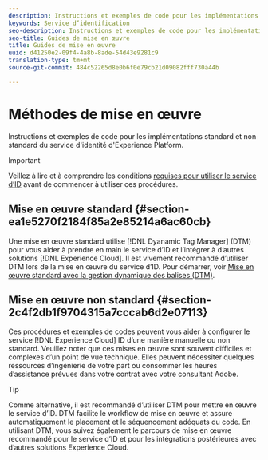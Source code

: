 ```yaml
---
description: Instructions et exemples de code pour les implémentations standard et non standard du service d'identité d'Experience Platform.
keywords: Service d’identification
seo-description: Instructions et exemples de code pour les implémentations standard et non standard du service d'identité d'Experience Platform.
seo-title: Guides de mise en œuvre
title: Guides de mise en œuvre
uuid: d41250e2-09f4-4a8b-8ade-54d43e9281c9
translation-type: tm+mt
source-git-commit: 484c52265d8e0b6f0e79cb21d09082fff730a44b

---
```



# Méthodes de mise en œuvre

Instructions et exemples de code pour les implémentations standard et non standard du service d&#39;identité d&#39;Experience Platform.

>[!IMPORTANT]
>
>Veillez à lire et à comprendre les conditions [requises pour utiliser le service d’ID](../reference/requirements.md) avant de commencer à utiliser ces procédures.

## Mise en œuvre standard {#section-ea1e5270f2184f85a2e85214a6ac60cb}

Une mise en œuvre standard utilise [!DNL Dyanamic Tag Manager] (DTM) pour vous aider à prendre en main le service d’ID et l’intégrer à d’autres solutions [!DNL Experience Cloud]. Il est vivement recommandé d’utiliser DTM lors de la mise en œuvre du service d’ID. Pour démarrer, voir [Mise en œuvre standard avec la gestion dynamique des balises (DTM)](../implementation-guides/standard.md#concept-89cd0199a9634fc48644f2d61e3d2445).

## Mise en œuvre non standard {#section-2c4f2db1f9704315a7cccab6d2e07113}

Ces procédures et exemples de codes peuvent vous aider à configurer le service [!DNL Experience Cloud] ID d’une manière manuelle ou non standard. Veuillez noter que ces mises en œuvre sont souvent difficiles et complexes d’un point de vue technique. Elles peuvent nécessiter quelques ressources d’ingénierie de votre part ou consommer les heures d’assistance prévues dans votre contrat avec votre consultant Adobe.

>[!TIP]
>
>Comme alternative, il est recommandé d’utiliser DTM pour mettre en œuvre le service d’ID. DTM facilite le workflow de mise en œuvre et assure automatiquement le placement et le séquencement adéquats du code. En utilisant DTM, vous suivez également le parcours de mise en œuvre recommandé pour le service d’ID et pour les intégrations postérieures avec d’autres solutions Experience Cloud.

